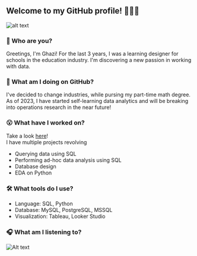 ## Welcome to my GitHub profile! 🙋🏽‍♂️
![alt text](https://github.com/ghazi-hishamuddin/ghazi-hishamuddin/assets/142828521/fdc54748-068a-47a7-92d1-afae9ea455ba)
</br>
### 👋 Who are you? </br>
Greetings, I'm Ghazi! For the last 3 years, I was a learning designer for schools in the education industry. I'm discovering a new passion in working with data.
</br>
### 🤔 What am I doing on GitHub? </br>
I've decided to change industries, while pursing my part-time math degree.  As of 2023, I have started self-learning data analytics and will be breaking into operations research in the near future!
</br>
### 😮 What have I worked on? </br>
Take a look <a href="https://github.com/ghazi-hishamuddin/Portfolio-Guide">here</a>! <!-- add link here --> </br>
I have multiple projects revolving
+ Querying data using SQL
+ Performing ad-hoc data analysis using SQL
+ Database design
+ EDA on Python

### 🛠️ What tools do I use?
+ Language: SQL, Python
+ Database: MySQL, PostgreSQL, MSSQL
+ Visualization: Tableau, Looker Studio

### 🎧 What am I listening to?
![Alt text](https://spotify-recently-played-readme.vercel.app/api?user=ghazishm&count=1)
  
